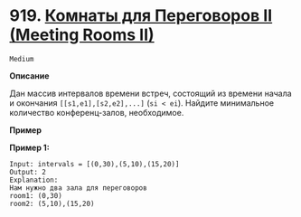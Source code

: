 # 919. [Комнаты для Переговоров II (Meeting Rooms II)](https://leetcode.com/problems/meeting-rooms-ii/description/)

`Medium`

**Описание**

Дан массив интервалов времени встреч, состоящий из времени начала и окончания `[[s1,e1],[s2,e2],...]` (`si < ei`). Найдите минимальное количество конференц-залов, необходимое.

**Пример**

**Пример 1:**
```
Input: intervals = [(0,30),(5,10),(15,20)]
Output: 2
Explanation:
Нам нужно два зала для переговоров
room1: (0,30)
room2: (5,10),(15,20)